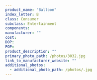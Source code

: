 ```yaml
---
product_name: "Balloon"
index_letter: B
class: Consumer
subclass: Entertainment
components:
manufacturer: ""
cost: 
DOP: 
POP: 
product_description: ""
primary_photo_path: /photos/3032.jpg
link_to_manufacturer_website: ""
additional_photos:
  - additional_photo_path: /photos/.jpg
---
```

